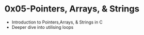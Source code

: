 # 0x05-Pointers, Arrays, & Strings
- Introduction to Pointers,Arrays, & Strings in C
- Deeper dive into utilising loops
